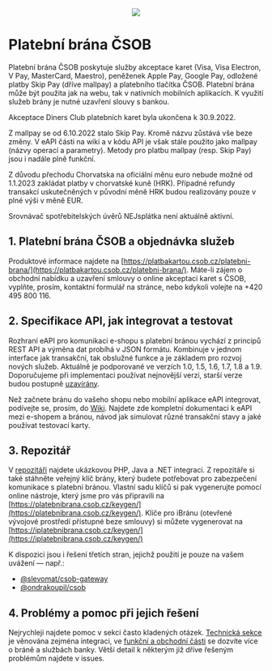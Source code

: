 <p align="center">
  <img src="https://github.com/csob/platebnibrana/wiki/img/mktg/banner-cz.png/">
</p>

# Platební brána ČSOB

Platební brána ČSOB poskytuje služby akceptace karet (Visa, Visa Electron, V Pay, MasterCard, Maestro), peněženek Apple Pay, Google Pay, odložené platby Skip Pay (dříve mallpay) a platebního tlačítka ČSOB. 
Platební brána může být použita jak na webu, tak v nativních mobilních aplikacích. K využití služeb brány je nutné uzavření slouvy s bankou.

Akceptace Diners Club platebních karet byla ukončena k 30.9.2022.

Z mallpay se od 6.10.2022 stalo Skip Pay. Kromě názvu zůstává vše beze změny. V eAPI části na wiki a v kódu API je však stále použito jako mallpay (názvy operací a parametry). Metody pro platbu mallpay (resp. Skip Pay) jsou i nadále plně funkční.

Z důvodu přechodu Chorvatska na oficiální měnu euro nebude možné od 1.1.2023 zakládat platby v chorvatské kuně (HRK). Případné refundy transakcí uskutečněných v původní měně HRK budou realizovány pouze v plné výši v měně EUR.

Srovnávač spotřebitelských úvěrů NEJsplátka není aktuálně aktivní.

## 1. Platební brána ČSOB a objednávka služeb

Produktové informace najdete na [https://platbakartou.csob.cz/platebni-brana/](https://platbakartou.csob.cz/platebni-brana/). Máte-li zájem o obchodní nabídku a uzavření smlouvy o online akceptaci karet s ČSOB, vyplňte, prosím, kontaktní formulář na stránce, nebo kdykoli volejte na +420 495 800 116.

## 2. Specifikace API, jak integrovat a testovat

Rozhraní eAPI pro komunikaci e-shopu s platební bránou vychází z principů REST API a výměna dat probíhá v JSON formátu. Kombinuje v jednom interface jak transakční, tak obslužné funkce a je základem pro rozvoj nových služeb. Aktuálně je podporované ve verzích 1.0, 1.5, 1.6, 1.7, 1.8 a 1.9. Doporučujeme při implementaci používat nejnovější verzi, starší verze budou postupně [uzavírány](https://github.com/csob/platebnibrana/wiki/API-Sunset).

Než začnete bránu do vašeho shopu nebo mobilní aplikace eAPI integrovat, podívejte se, prosím, do [Wiki](https://github.com/csob/platebnibrana/wiki). Najdete zde kompletní dokumentaci k eAPI mezi e-shopem a bránou, návod jak simulovat různé transakční stavy a jaké používat testovací karty.

## 3. Repozitář

V [repozitáři](https://github.com/csob/platebnibrana/tree/master/examples) najdete ukázkovou PHP, Java a .NET integraci. Z repozitáře si také stáhněte veřejný klíč brány, který budete potřebovat pro zabezpečení komunikace s platební bránou. Vlastní sadu klíčů si pak vygenerujte pomocí online nástroje, který jsme pro vás připravili na [https://platebnibrana.csob.cz/keygen/](https://platebnibrana.csob.cz/keygen/). Klíče pro iBránu (otevřené vývojové prostředí přístupné beze smlouvy) si můžete vygenerovat na [https://iplatebnibrana.csob.cz/keygen/](https://iplatebnibrana.csob.cz/keygen/)

K dispozici jsou i řešení třetích stran, jejichž použití je pouze na vašem uvážení — např.:
- [@slevomat/csob-gateway](https://github.com/slevomat/csob-gateway)
- [@ondrakoupil/csob](https://github.com/ondrakoupil/csob)

## 4. Problémy a pomoc při jejich řešení

Nejrychleji najdete pomoc v sekci často kladených otázek. [Technická sekce](https://github.com/csob/platebnibrana/wiki/Časté-technické-dotazy) je věnována zejména integraci, ve [funkční a obchodní části](https://github.com/csob/platebnibrana/wiki/Časté-funkční-a-komerční-dotazy) se dozvíte více o bráně a službách banky. Větší detail k některým již dříve řešeným problémům najdete v issues.
